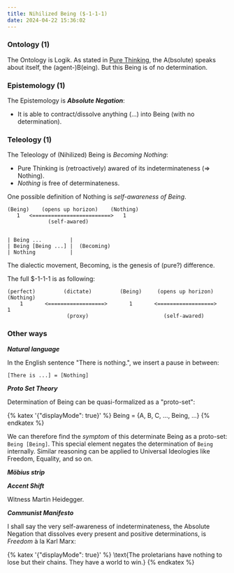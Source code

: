 ```yaml
---
title: Nihilized Being ($-1-1-1)
date: 2024-04-22 15:36:02
---
```


### Ontology (1)

The Ontology is Logik. As stated in [Pure Thinking](./$-1-1), the A(bsolute) speaks about itself, the (agent-)B(eing). But this Being is of no determination.

### Epistemology (1)

The Epistemology is ***Absolute Negation***:
- It is able to contract/dissolve anything (...) into Being (with no determination).

### Teleology (1)

The Teleology of (Nihilized) Being is *Becoming Nothing*:
- Pure Thinking is (retroactively) awared of its indeterminateness (=> Nothing).
- *Nothing* is free of determinateness.

One possible definition of Nothing is *self-awareness of Being*.

```text
(Being)    (opens up horizon)    (Nothing)
   1   <=========================>   1
             (self-awared)


| Being ...         |
| Being [Being ...] |  (Becoming)
| Nothing           |
```
The dialectic movement, Becoming, is the genesis of (pure?) difference.

The full $-1-1-1 is as following:

```text
(perfect)         (dictate)         (Being)     (opens up horizon)    (Nothing)     
    1       <==================>       1       <==================>       1
                   (proxy)                        (self-awared)     
```

### Other ways

***Natural language***

In the English sentence "There is nothing.", we insert a pause in between:

```text
[There is ...] = [Nothing]
```

***Proto Set Theory***

Determination of Being can be quasi-formalized as a "proto-set":

{% katex '{"displayMode": true}' %} 
Being = \{A, B, C, ..., Being, ...\}
{% endkatex %}

We can therefore find the *symptom* of this determinate Being as a proto-set: `Being [Being]`. This special element negates the determination of `Being` internally. Similar reasoning can be applied to Universal Ideologies like Freedom, Equality, and so on.

***Möbius strip***

***Accent Shift***

Witness Martin Heidegger.

***Communist Manifesto***

I shall say the very self-awareness of indeterminateness, the Absolute Negation that dissolves every present and positive determinations, is *Freedom* à la Karl Marx:

{% katex '{"displayMode": true}' %} 
\text{The proletarians have nothing to lose but their chains. They have a world to win.}
{% endkatex %}